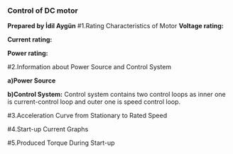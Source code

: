 ### Control of DC motor
**Prepared by İdil Aygün**
#1.Rating Characteristics of Motor
**Voltage rating:**

**Current rating:**

**Power rating:**

#2.Information about Power Source and Control System

**a)Power Source**

**b)Control System:**
Control system contains two control loops as inner one is current-control loop and outer one is speed control loop.

#3.Acceleration Curve from Stationary to Rated Speed

#4.Start-up Current Graphs

#5.Produced Torque During Start-up
